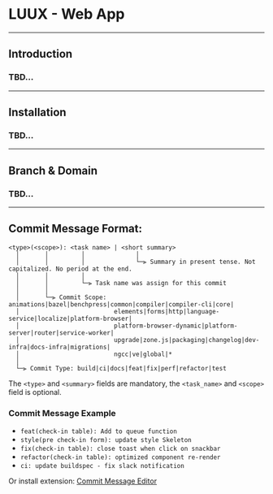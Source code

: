 # LUUX - Web App

<hr/>

## Introduction

### TBD...

<hr/>

## Installation

### TBD...

<hr/>

## Branch & Domain

### TBD...

<hr/>

## Commit Message Format:

```
<type>(<scope>): <task name> | <short summary>
  │       │         │              │
  │       │         │              └─⫸ Summary in present tense. Not capitalized. No period at the end.
  │       │         │
  │       │         └─⫸ Task name was assign for this commit
  │       │
  │       └─⫸ Commit Scope: animations|bazel|benchpress|common|compiler|compiler-cli|core|
  │                          elements|forms|http|language-service|localize|platform-browser|
  │                          platform-browser-dynamic|platform-server|router|service-worker|
  │                          upgrade|zone.js|packaging|changelog|dev-infra|docs-infra|migrations|
  │                          ngcc|ve|global|*
  │
  └─⫸ Commit Type: build|ci|docs|feat|fix|perf|refactor|test
```

The `<type>` and `<summary>` fields are mandatory, the `<task_name>` and `<scope>` field is optional.

### Commit Message Example

- `feat(check-in table): Add to queue function`
- `style(pre check-in form): update style Skeleton`
- `fix(check-in table): close toast when click on snackbar`
- `refactor(check-in table): optimized component re-render`
- `ci: update buildspec - fix slack notification`

Or install extension: [Commit Message Editor](https://marketplace.visualstudio.com/items?itemName=adam-bender.commit-message-editor)
